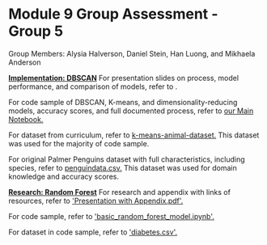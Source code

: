 # Module 9 Group Assessment - Group 5

Group Members: Alysia Halverson, Daniel Stein, Han Luong, and Mikhaela Anderson

**[Implementation: DBSCAN](Implementation_DBSCAN)**
For presentation slides on process, model performance, and comparison of models, refer to .

For code sample of DBSCAN, K-means, and dimensionality-reducing models, accuracy scores, and full documented process, refer to [our Main Notebook.](Implementation_DBSCAN/Main_Notebook.ipynb)

For dataset from curriculum, refer to [k-means-animal-dataset.](Implementation_DBSCAN/2021-11-ml-09-k-means-animals-dataset.csv) This dataset was used for the majority of code sample.

For original Palmer Penguins dataset with full characteristics, including species, refer to [penguindata.csv.](Implementation_DBSCAN/penguindata.csv) This dataset was used for domain knowledge and accuracy scores.

**[Research: Random Forest](Research_Random_Forest)**
For research and appendix with links of resources, refer to ['Presentation with Appendix.pdf'.](Research_Random_Forest/Presentation%20with%20appendix.pdf) 

For code sample, refer to ['basic_random_forest_model.ipynb'.](Research_Random_Forest/basic_random_forest_model.ipynb)

For dataset in code sample, refer to ['diabetes.csv'.](Research_Random_Forest/diabetes.csv)
